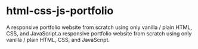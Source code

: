 # html-css-js-portfolio
A responsive portfolio website from scratch using only vanilla / plain HTML, CSS, and JavaScript.a responsive portfolio website from scratch using only vanilla / plain HTML, CSS, and JavaScript.
